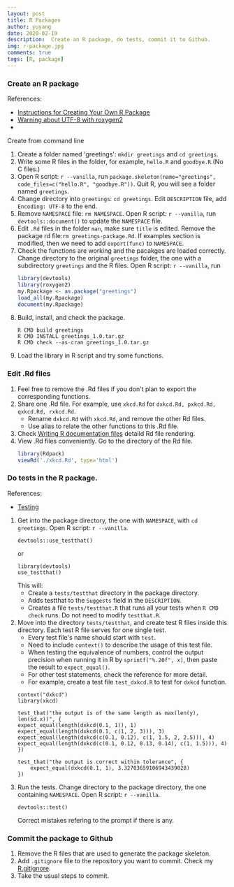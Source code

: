 ```yaml
---
layout: post
title: R Packages
author: yuyang
date: 2020-02-19
description:  Create an R package, do tests, commit it to Github.
img: r-package.jpg
comments: true
tags: [R, package]
---
```


### Create an R package
References:
- [Instructions for Creating Your Own R Package](http://web.mit.edu/insong/www/pdf/rpackage_instructions.pdf)
- [Warning about UTF-8 with roxygen2](https://stackoverflow.com/questions/51694929/warning-about-utf-8-with-roxygen2)
- [](https://stackoverflow.com/questions/29135971/namespace-not-generated-by-roxygen2-skipped-confusion-with-hadley-book)

Create from command line
1. Create a folder named 'greetings': `mkdir greetings` and `cd greetings`.
2. Write some R files in the folder, for example, `hello.R` and `goodbye.R`.(No C files.)
3. Open R script: `r --vanilla`, run `package.skeleton(name="greetings", code_files=c("hello.R", "goodbye.R"))`. Quit R, you will see a folder named `greetings`.
4. Change directory into `greetings`: `cd greetings`. Edit `DESCRIPTION` file, add `Encoding: UTF-8` to the end.
5. Remove `NAMESPACE` file: `rm NAMESPACE`. Open R script: `r --vanilla`, run `devtools::document()` to update the `NAMESPACE` file.
6. Edit `.Rd` files in the folder `man`, make sure `title` is edited. Remove the package rd file:`rm greetings-package.Rd`.
    If examples section is modified, then we need to add `export(func)` to `NAMESPACE`.
7. Check the functions are working and the pacakges are loaded correctly. Change directory to the original `greetings` folder, the one with a subdirectory `greetings` and the R files. Open R script: `r --vanilla`, run 
    ``` r
    library(devtools)
    library(roxygen2)
    my.Rpackage <- as.package("greetings")
    load_all(my.Rpackage)
    document(my.Rpackage)
    ```
8. Build, install, and check the package.
    ```
    R CMD build greetings
    R CMD INSTALL greetings_1.0.tar.gz
    R CMD check --as-cran greetings_1.0.tar.gz
    ```
9. Load the library in R script and try some functions.


### Edit .Rd files
1. Feel free to remove the .Rd files if you don't plan to export the corresponding functions.
2. Share one .Rd file. For example, use `xkcd.Rd` for `dxkcd.Rd, pxkcd.Rd, qxkcd.Rd, rxkcd.Rd`. 
    - Rename `dxkcd.Rd` with `xkcd.Rd`, and remove the other Rd files.
    - Use alias to relate the other functions to this .Rd file.
3. Check [Writing R documentation files](https://colinfay.me/writing-r-extensions/writing-r-documentation-files.html) detaild Rd file rendering.
4. View .Rd files conveniently. Go to the directory of the Rd file.
    ``` r
    library(Rdpack)
    viewRd('./xkcd.Rd', type='html')
    ```
    
### Do tests in the R package.
References:
- [Testing](http://r-pkgs.had.co.nz/tests.html) 

1. Get into the package directory, the one with `NAMESPACE`, with `cd greetings`. Open R script: `r --vanilla`.
    ```
    devtools::use_testthat()
    ```
    or 
    ```
    library(devtools)
    use_testthat()
    ```
    This will:
    - Create a `tests/testthat` directory in the package directory.
    - Adds testthat to the `Suggests` field in the `DESCRIPTION`.
    - Creates a file `tests/testthat.R` that runs all your tests when `R CMD check` runs. Do not need to modify `testthat.R`.
2. Move into the directory `tests/testthat`, and create test R files inside this directory. Each test R file serves for one single test. 
    - Every test file's name should start with `test`. 
    - Need to include `context()` to describe the usage of this test file.
    - When testing the equivalence of numbers, control the output precision when running it in R by `sprintf("%.20f", x)`, then paste the result to `expect_equal()`.
    - For other test statements, check the reference for more detail.
    - For example, create a test file `test_dxkcd.R` to test for `dxkcd` function.
    ```
    context("dxkcd")
    library(xkcd)

    test_that("the output is of the same length as max(len(y), len(sd.x))", {
    expect_equal(length(dxkcd(0.1, 1)), 1)
    expect_equal(length(dxkcd(0.1, c(1, 2, 3))), 3)
    expect_equal(length(dxkcd(c(0.1, 0.12), c(1, 1.5, 2, 2.5))), 4)
    expect_equal(length(dxkcd(c(0.1, 0.12, 0.13, 0.14), c(1, 1.5))), 4)
    })

    test_that("the output is correct within tolerance", {
        expect_equal(dxkcd(0.1, 1), 3.32703659106943439028)
    })
    ```
3. Run the tests. Change directory to the package directory, the one containing `NAMESPACE`. Open R script: `r --vanilla`.
    ```
    devtools::test()
    ```
    Correct mistakes refering to the prompt if there is any.


### Commit the package to Github
1. Remove the R files that are used to generate the package skeleton.
2. Add `.gitignore` file to the repository you want to commit. Check my [R.gitignore]( https://raw.githubusercontent.com/yuyang-yy/materials/master/config/R/R.gitignore).
3. Take the usual steps to commit.